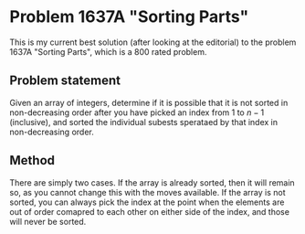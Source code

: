 # Problem 1637A "Sorting Parts"
This is my current best solution (after looking at the editorial) to the problem 1637A "Sorting Parts", which is a 800 rated problem.

## Problem statement
Given an array of integers, determine if it is possible that it is not sorted in non-decreasing order after you have picked an index from $1$ to $n - 1$ (inclusive), and sorted the individual subests sperataed by that index in non-decreasing order.

## Method
There are simply two cases. If the array is already sorted, then it will remain so, as you cannot change this with the moves available. If the array is not sorted, you can always pick the index at the point when the elements are out of order comapred to each other on either side of the index, and those will never be sorted.